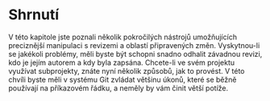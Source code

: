 # Shrnutí

V této kapitole jste poznali několik pokročilých nástrojů umožňujících preciznější manipulaci s revizemi a oblastí připravených změn. Vyskytnou-li se jakékoli problémy, měli byste být schopni snadno odhalit závadnou revizi, kdo je jejím autorem a kdy byla zapsána. Chcete-li ve svém projektu využívat subprojekty, znáte nyní několik způsobů, jak to provést. V této chvíli byste měli v systému Git zvládat většinu úkonů, které se běžně používají na příkazovém řádku, a neměly by vám činit větší potíže.
